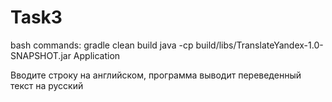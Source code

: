 # Task3
bash commands: 
gradle clean build 
java -cp build/libs/TranslateYandex-1.0-SNAPSHOT.jar Application

Вводите строку на английском, программа выводит переведенный текст на русский
